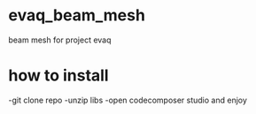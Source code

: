 # evaq_beam_mesh
beam mesh for project evaq

# how to install
-git clone repo
-unzip libs
-open codecomposer studio and enjoy
